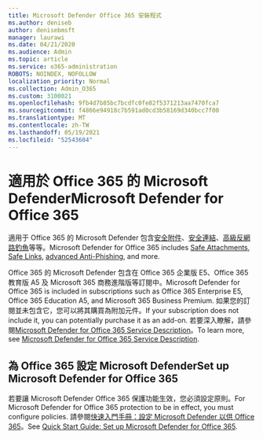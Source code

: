 ```yaml
---
title: Microsoft Defender Office 365 安裝程式
ms.author: deniseb
author: denisebmsft
manager: laurawi
ms.date: 04/21/2020
ms.audience: Admin
ms.topic: article
ms.service: o365-administration
ROBOTS: NOINDEX, NOFOLLOW
localization_priority: Normal
ms.collection: Admin_O365
ms.custom: 3100021
ms.openlocfilehash: 9fb4d7b85bc7bcdfc0fe82f5371213aa7470fca7
ms.sourcegitcommit: f4866e94918c7b591ad0cd3b58169d340bcc7f00
ms.translationtype: MT
ms.contentlocale: zh-TW
ms.lasthandoff: 05/19/2021
ms.locfileid: "52543604"
---
```

# <a name="microsoft-defender-for-office-365"></a><span data-ttu-id="a58d5-102">適用於 Office 365 的 Microsoft Defender</span><span class="sxs-lookup"><span data-stu-id="a58d5-102">Microsoft Defender for Office 365</span></span>

<span data-ttu-id="a58d5-103">適用于 Office 365 的 Microsoft Defender 包含[安全附件](/microsoft-365/security/office-365-security/atp-safe-attachments)、[安全連結](/microsoft-365/security/office-365-security/atp-safe-links)、[高級反網路釣魚](/microsoft-365/security/office-365-security/atp-anti-phishing)等等。</span><span class="sxs-lookup"><span data-stu-id="a58d5-103">Microsoft Defender for Office 365 includes [Safe Attachments](/microsoft-365/security/office-365-security/atp-safe-attachments), [Safe Links](/microsoft-365/security/office-365-security/atp-safe-links), [advanced Anti-Phishing](/microsoft-365/security/office-365-security/atp-anti-phishing), and more.</span></span> 

<span data-ttu-id="a58d5-104">Office 365 的 Microsoft Defender 包含在 Office 365 企業版 E5、Office 365 教育版 A5 及 Microsoft 365 商務進階版等訂閱中。</span><span class="sxs-lookup"><span data-stu-id="a58d5-104">Microsoft Defender for Office 365 is included in subscriptions such as Office 365 Enterprise E5, Office 365 Education A5, and Microsoft 365 Business Premium.</span></span> <span data-ttu-id="a58d5-105">如果您的訂閱並未包含它，您可以將其購買為附加元件。</span><span class="sxs-lookup"><span data-stu-id="a58d5-105">If your subscription does not include it, you can potentially purchase it as an add-on.</span></span> <span data-ttu-id="a58d5-106">若要深入瞭解，請參閱[Microsoft Defender for Office 365 Service Description](/office365/servicedescriptions/office-365-advanced-threat-protection-service-description)。</span><span class="sxs-lookup"><span data-stu-id="a58d5-106">To learn more, see [Microsoft Defender for Office 365 Service Description](/office365/servicedescriptions/office-365-advanced-threat-protection-service-description).</span></span>

## <a name="set-up-microsoft-defender-for-office-365"></a><span data-ttu-id="a58d5-107">為 Office 365 設定 Microsoft Defender</span><span class="sxs-lookup"><span data-stu-id="a58d5-107">Set up Microsoft Defender for Office 365</span></span>

<span data-ttu-id="a58d5-108">若要讓 Microsoft Defender Office 365 保護功能生效，您必須設定原則。</span><span class="sxs-lookup"><span data-stu-id="a58d5-108">For Microsoft Defender for Office 365 protection to be in effect, you must configure policies.</span></span> <span data-ttu-id="a58d5-109">請參閱[快速入門手冊：設定 Microsoft Defender 以供 Office 365](/microsoft-365/security/office-365-security/office-365-atp)。</span><span class="sxs-lookup"><span data-stu-id="a58d5-109">See [Quick Start Guide: Set up Microsoft Defender for Office 365](/microsoft-365/security/office-365-security/office-365-atp).</span></span>

